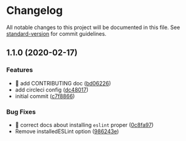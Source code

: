 # Changelog

All notable changes to this project will be documented in this file. See [standard-version](https://github.com/conventional-changelog/standard-version) for commit guidelines.

## 1.1.0 (2020-02-17)


### Features

* :memo: add CONTRIBUTING doc ([bd06226](https://github.com/sparkbox/eslint-config-sparkbox/commit/bd062262db9d4233c11ebe430fc7aa6ffa615287))
* add circleci config ([dc48017](https://github.com/sparkbox/eslint-config-sparkbox/commit/dc480175d05fb9b65c1cee8ccdb5be714740dcf9))
* initial commit ([c7f8866](https://github.com/sparkbox/eslint-config-sparkbox/commit/c7f886621b2c35b32acfb3bf00577bab856099fe))


### Bug Fixes

* :memo: correct docs about installing `eslint` proper ([0c8fa97](https://github.com/sparkbox/eslint-config-sparkbox/commit/0c8fa974b094686b15ca09518990000f8a65828e))
* Remove installedESLint option ([986243e](https://github.com/sparkbox/eslint-config-sparkbox/commit/986243e5ccdc62c5f9db5d96c294de7c0450cccc))
